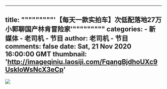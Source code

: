 
---
title: """""""""'【每天一款实拍车】次低配落地27万 小郭聊国产林肯冒险家'"""""""""
categories: 
    - 新媒体
    - 老司机 - 节目
author: 老司机 - 节目
comments: false
date: Sat, 21 Nov 2020 16:00:00 GMT
thumbnail: 'http://imageqiniu.laosiji.com/FqangBjdhoUXc9UskIoWsNcX3eCp'
---

<div>   
<img src="http://imageqiniu.laosiji.com/FqangBjdhoUXc9UskIoWsNcX3eCp" referrerpolicy="no-referrer">  
</div>
            